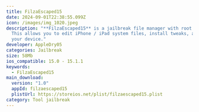 ```yaml
---
title: FilzaEscaped15
date: 2024-09-01T22:38:55.099Z
icon: /images/img_1020.jpeg
description: "**FilzaEscaped15** is a jailbreak file manager with root access.
  This allows you to edit iPhone / iPad system files, install tweaks, and modify
  your device."
developer: AppleDry05
categories: Jailbreak
size: 58Mb
ios_compatible: 15.0 - 15.1.1
keywords:
  - FilzaEscaped15
main_download:
  version: "1.0"
  appId: filzaescaped15
  plistUrl: https://storeios.net/plist/filzaescaped15.plist
category: Tool jailbreak
---
```

